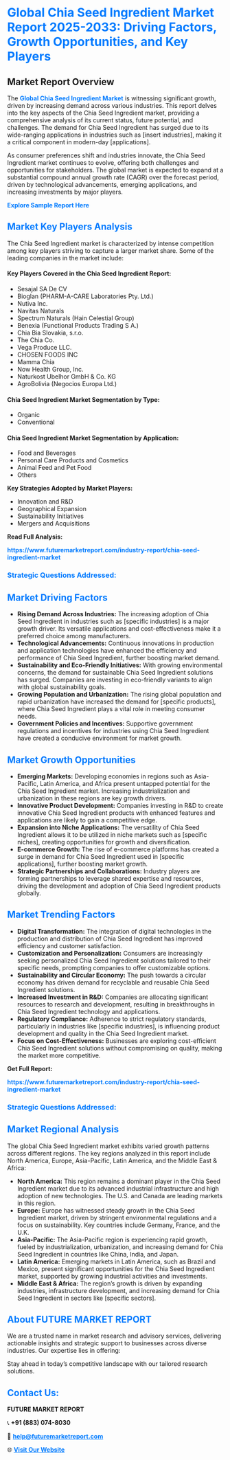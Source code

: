 <h1 style="color: #007BFF;">Global Chia Seed Ingredient Market Report 2025-2033: Driving Factors, Growth Opportunities, and Key Players</h1>

<section id="overview">
<h2>Market Report Overview</h2>
<p>The <a href="https://www.futuremarketreport.com/industry-report/chia-seed-ingredient-market" style="color: #007BFF; text-decoration: none;"><strong>Global Chia Seed Ingredient Market</strong></a> is witnessing significant growth, driven by increasing demand across various industries. This report delves into the key aspects of the Chia Seed Ingredient market, providing a comprehensive analysis of its current status, future potential, and challenges. The demand for Chia Seed Ingredient has surged due to its wide-ranging applications in industries such as [insert industries], making it a critical component in modern-day [applications].</p>
<p>As consumer preferences shift and industries innovate, the Chia Seed Ingredient market continues to evolve, offering both challenges and opportunities for stakeholders. The global market is expected to expand at a substantial compound annual growth rate (CAGR) over the forecast period, driven by technological advancements, emerging applications, and increasing investments by major players.</p>
</section>

<section id="overview">
<p><a href="https://www.futuremarketreport.com/request-sample/reportId=87818" style="color: #007BFF; text-decoration: none;"><strong>Explore Sample Report Here</strong></a></p>
</section>

<section id="key-players">
<h2 style="color: #007BFF;">Market Key Players Analysis</h2>
<p>The Chia Seed Ingredient market is characterized by intense competition among key players striving to capture a larger market share. Some of the leading companies in the market include:</p>
<h4>Key Players Covered in the Chia Seed Ingredient Report:</h4>
<ul><li>Sesajal SA De CV</li><li>Bioglan (PHARM-A-CARE Laboratories Pty. Ltd.)</li><li>Nutiva Inc.</li><li>Navitas Naturals</li><li>Spectrum Naturals (Hain Celestial Group)</li><li>Benexia (Functional Products Trading S A.)</li><li>Chia Bia Slovakia, s.r.o.</li><li>The Chia Co.</li><li>Vega Produce LLC.</li><li>CHOSEN FOODS INC</li><li>Mamma Chia</li><li>Now Health Group, Inc.</li><li>Naturkost Ubelhor GmbH &amp; Co. KG</li><li>AgroBolivia (Negocios Europa Ltd.)</li></ul>
<h4>Chia Seed Ingredient Market Segmentation by Type:</h4>
<ul><li>Organic</li><li>Conventional</li></ul>

<h4>Chia Seed Ingredient Market Segmentation by Application:</h4>
<ul><li>Food and Beverages</li><li>Personal Care Products and Cosmetics</li><li>Animal Feed and Pet Food</li><li>Others</li></ul>
<p><strong>Key Strategies Adopted by Market Players:</strong></p>
<ul>
<li>Innovation and R&D</li>
<li>Geographical Expansion</li>
<li>Sustainability Initiatives</li>
<li>Mergers and Acquisitions</li>
</ul>
</section>

<section>
<p><strong>Read Full Analysis: </strong></p><a href="https://www.futuremarketreport.com/industry-report/chia-seed-ingredient-market" style="color: #007BFF; text-decoration: none;"><strong>https://www.futuremarketreport.com/industry-report/chia-seed-ingredient-market</strong></a>
<h3 style="color: #007BFF;">Strategic Questions Addressed:</h3>
</section>

<section id="driving-factors">
<h2 style="color: #007BFF;">Market Driving Factors</h2>
<ul>
<li><strong>Rising Demand Across Industries:</strong> The increasing adoption of Chia Seed Ingredient in industries such as [specific industries] is a major growth driver. Its versatile applications and cost-effectiveness make it a preferred choice among manufacturers.</li>
<li><strong>Technological Advancements:</strong> Continuous innovations in production and application technologies have enhanced the efficiency and performance of Chia Seed Ingredient, further boosting market demand.</li>
<li><strong>Sustainability and Eco-Friendly Initiatives:</strong> With growing environmental concerns, the demand for sustainable Chia Seed Ingredient solutions has surged. Companies are investing in eco-friendly variants to align with global sustainability goals.</li>
<li><strong>Growing Population and Urbanization:</strong> The rising global population and rapid urbanization have increased the demand for [specific products], where Chia Seed Ingredient plays a vital role in meeting consumer needs.</li>
<li><strong>Government Policies and Incentives:</strong> Supportive government regulations and incentives for industries using Chia Seed Ingredient have created a conducive environment for market growth.</li>
</ul>
</section>

<section id="growth-opportunities">
<h2 style="color: #007BFF;">Market Growth Opportunities</h2>
<ul>
<li><strong>Emerging Markets:</strong> Developing economies in regions such as Asia-Pacific, Latin America, and Africa present untapped potential for the Chia Seed Ingredient market. Increasing industrialization and urbanization in these regions are key growth drivers.</li>
<li><strong>Innovative Product Development:</strong> Companies investing in R&D to create innovative Chia Seed Ingredient products with enhanced features and applications are likely to gain a competitive edge.</li>
<li><strong>Expansion into Niche Applications:</strong> The versatility of Chia Seed Ingredient allows it to be utilized in niche markets such as [specific niches], creating opportunities for growth and diversification.</li>
<li><strong>E-commerce Growth:</strong> The rise of e-commerce platforms has created a surge in demand for Chia Seed Ingredient used in [specific applications], further boosting market growth.</li>
<li><strong>Strategic Partnerships and Collaborations:</strong> Industry players are forming partnerships to leverage shared expertise and resources, driving the development and adoption of Chia Seed Ingredient products globally.</li>
</ul>
</section>

<section id="trending-factors">
<h2 style="color: #007BFF;">Market Trending Factors</h2>
<ul>
<li><strong>Digital Transformation:</strong> The integration of digital technologies in the production and distribution of Chia Seed Ingredient has improved efficiency and customer satisfaction.</li>
<li><strong>Customization and Personalization:</strong> Consumers are increasingly seeking personalized Chia Seed Ingredient solutions tailored to their specific needs, prompting companies to offer customizable options.</li>
<li><strong>Sustainability and Circular Economy:</strong> The push towards a circular economy has driven demand for recyclable and reusable Chia Seed Ingredient solutions.</li>
<li><strong>Increased Investment in R&D:</strong> Companies are allocating significant resources to research and development, resulting in breakthroughs in Chia Seed Ingredient technology and applications.</li>
<li><strong>Regulatory Compliance:</strong> Adherence to strict regulatory standards, particularly in industries like [specific industries], is influencing product development and quality in the Chia Seed Ingredient market.</li>
<li><strong>Focus on Cost-Effectiveness:</strong> Businesses are exploring cost-efficient Chia Seed Ingredient solutions without compromising on quality, making the market more competitive.</li>
</ul>
</section>

<section>
<p><strong>Get Full Report: </strong></p><a href="https://www.futuremarketreport.com/industry-report/chia-seed-ingredient-market" style="color: #007BFF; text-decoration: none;"><strong>https://www.futuremarketreport.com/industry-report/chia-seed-ingredient-market</strong></a>
<h3 style="color: #007BFF;">Strategic Questions Addressed:</h3>
</section>


<section id="regional-analysis">
<h2 style="color: #007BFF;">Market Regional Analysis</h2>
<p>The global Chia Seed Ingredient market exhibits varied growth patterns across different regions. The key regions analyzed in this report include North America, Europe, Asia-Pacific, Latin America, and the Middle East & Africa:</p>
<ul>
<li><strong>North America:</strong> This region remains a dominant player in the Chia Seed Ingredient market due to its advanced industrial infrastructure and high adoption of new technologies. The U.S. and Canada are leading markets in this region.</li>
<li><strong>Europe:</strong> Europe has witnessed steady growth in the Chia Seed Ingredient market, driven by stringent environmental regulations and a focus on sustainability. Key countries include Germany, France, and the U.K.</li>
<li><strong>Asia-Pacific:</strong> The Asia-Pacific region is experiencing rapid growth, fueled by industrialization, urbanization, and increasing demand for Chia Seed Ingredient in countries like China, India, and Japan.</li>
<li><strong>Latin America:</strong> Emerging markets in Latin America, such as Brazil and Mexico, present significant opportunities for the Chia Seed Ingredient market, supported by growing industrial activities and investments.</li>
<li><strong>Middle East & Africa:</strong> The region’s growth is driven by expanding industries, infrastructure development, and increasing demand for Chia Seed Ingredient in sectors like [specific sectors].</li>
</ul>
</section>

<footer>
<h2 style="color: #007BFF;">About FUTURE MARKET REPORT</h2>
<p>We are a trusted name in market research and advisory services, delivering actionable insights and strategic support to businesses across diverse industries. Our expertise lies in offering:</p>

<p>Stay ahead in today’s competitive landscape with our tailored research solutions.</p>

<h2 style="color: #007BFF;">Contact Us:</h2>
<p><strong>FUTURE MARKET REPORT</strong></p>
<p>📞 <strong>+91 (883) 074-8030</strong></p>
<p>📧 <strong><a href="mailto:help@futuremarketreport.com" style="color: #007BFF;">help@futuremarketreport.com</a></strong></p>
<p>🌐 <strong><a href="https://www.futuremarketreport.com/" style="color: #007BFF;">Visit Our Website</a></strong></p>
</footer>